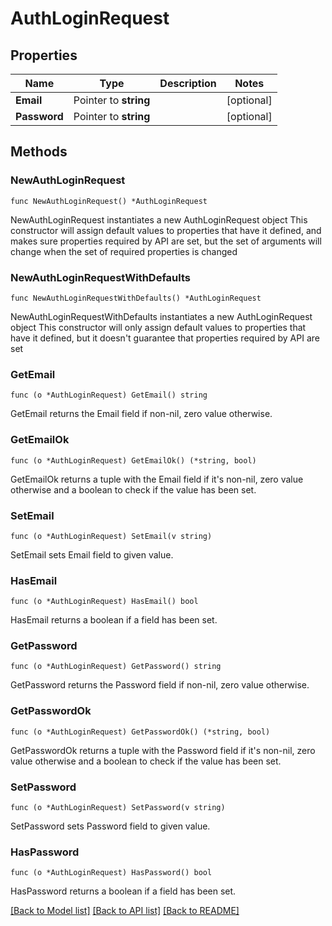 # AuthLoginRequest

## Properties

Name | Type | Description | Notes
------------ | ------------- | ------------- | -------------
**Email** | Pointer to **string** |  | [optional] 
**Password** | Pointer to **string** |  | [optional] 

## Methods

### NewAuthLoginRequest

`func NewAuthLoginRequest() *AuthLoginRequest`

NewAuthLoginRequest instantiates a new AuthLoginRequest object
This constructor will assign default values to properties that have it defined,
and makes sure properties required by API are set, but the set of arguments
will change when the set of required properties is changed

### NewAuthLoginRequestWithDefaults

`func NewAuthLoginRequestWithDefaults() *AuthLoginRequest`

NewAuthLoginRequestWithDefaults instantiates a new AuthLoginRequest object
This constructor will only assign default values to properties that have it defined,
but it doesn't guarantee that properties required by API are set

### GetEmail

`func (o *AuthLoginRequest) GetEmail() string`

GetEmail returns the Email field if non-nil, zero value otherwise.

### GetEmailOk

`func (o *AuthLoginRequest) GetEmailOk() (*string, bool)`

GetEmailOk returns a tuple with the Email field if it's non-nil, zero value otherwise
and a boolean to check if the value has been set.

### SetEmail

`func (o *AuthLoginRequest) SetEmail(v string)`

SetEmail sets Email field to given value.

### HasEmail

`func (o *AuthLoginRequest) HasEmail() bool`

HasEmail returns a boolean if a field has been set.

### GetPassword

`func (o *AuthLoginRequest) GetPassword() string`

GetPassword returns the Password field if non-nil, zero value otherwise.

### GetPasswordOk

`func (o *AuthLoginRequest) GetPasswordOk() (*string, bool)`

GetPasswordOk returns a tuple with the Password field if it's non-nil, zero value otherwise
and a boolean to check if the value has been set.

### SetPassword

`func (o *AuthLoginRequest) SetPassword(v string)`

SetPassword sets Password field to given value.

### HasPassword

`func (o *AuthLoginRequest) HasPassword() bool`

HasPassword returns a boolean if a field has been set.


[[Back to Model list]](../README.md#documentation-for-models) [[Back to API list]](../README.md#documentation-for-api-endpoints) [[Back to README]](../README.md)


